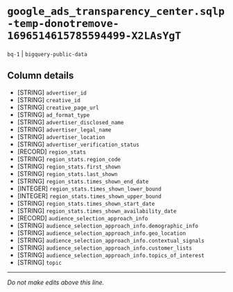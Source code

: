 # `google_ads_transparency_center.sqlp-temp-donotremove-1696514615785594499-X2LAsYgT`
`bq-1` | `bigquery-public-data`

## Column details
* [STRING]    `advertiser_id`
* [STRING]    `creative_id`
* [STRING]    `creative_page_url`
* [STRING]    `ad_format_type`
* [STRING]    `advertiser_disclosed_name`
* [STRING]    `advertiser_legal_name`
* [STRING]    `advertiser_location`
* [STRING]    `advertiser_verification_status`
* [RECORD]    `region_stats`
* [STRING]    `region_stats.region_code`
* [STRING]    `region_stats.first_shown`
* [STRING]    `region_stats.last_shown`
* [STRING]    `region_stats.times_shown_end_date`
* [INTEGER]   `region_stats.times_shown_lower_bound`
* [INTEGER]   `region_stats.times_shown_upper_bound`
* [STRING]    `region_stats.times_shown_start_date`
* [STRING]    `region_stats.times_shown_availability_date`
* [RECORD]    `audience_selection_approach_info`
* [STRING]    `audience_selection_approach_info.demographic_info`
* [STRING]    `audience_selection_approach_info.geo_location`
* [STRING]    `audience_selection_approach_info.contextual_signals`
* [STRING]    `audience_selection_approach_info.customer_lists`
* [STRING]    `audience_selection_approach_info.topics_of_interest`
* [STRING]    `topic`

-------------------------------------------------------------------------------
*Do not make edits above this line.*
